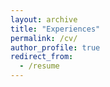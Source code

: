 ```yaml
---
layout: archive
title: "Experiences"
permalink: /cv/
author_profile: true
redirect_from:
  - /resume
---
```

